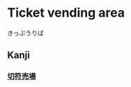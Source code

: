 # Ticket vending area
きっぷうりば

## Kanji
### [切](Kanji/kanji-dict/切.md)[符](Kanji/kanji-dict/符.md)[売](Kanji/kanji-dict/売.md)[場](Kanji/temp-kanji/場.md)